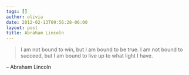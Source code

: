 ```yaml
---
tags: []
author: olivia
date: 2012-02-13T09:56:28-06:00
layout: post
title: Abraham Lincoln
---
```


> I am not bound to win, but I am bound to be true. I am not bound to succeed, but I am bound to live up to what light I have.

– Abraham Lincoln
